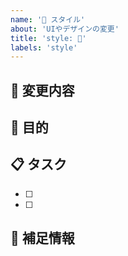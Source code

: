 ```yaml
---
name: '🎨 スタイル'
about: 'UIやデザインの変更'
title: 'style: 🎨'
labels: 'style'
---
```


## 🎨 変更内容

<!-- デザインの変更点を簡潔に説明してください -->

## 🎯 目的

<!-- なぜこの変更が必要なのか説明してください -->

## 📋 タスク

<!-- 具体的な作業内容を記載してください -->

- [ ]
- [ ]

## 📝 補足情報

<!-- デザイン案やスクリーンショットなど -->
